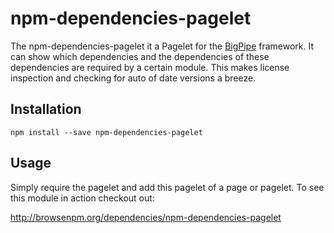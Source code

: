# npm-dependencies-pagelet

The npm-dependencies-pagelet it a Pagelet for the [BigPipe](http://bigpipe.io)
framework. It can show which dependencies and the dependencies of these
dependencies are required by a certain module. This makes license inspection and
checking for auto of date versions a breeze.

## Installation

```
npm install --save npm-dependencies-pagelet
```

## Usage

Simply require the pagelet and add this pagelet of a page or pagelet. To see
this module in action checkout out:

http://browsenpm.org/dependencies/npm-dependencies-pagelet
